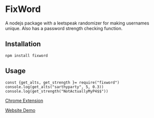 # FixWord

A nodejs package with a leetspeak randomizer for making usernames unique. Also has a password strength checking function.

<h2>Installation</h2>

```npm install fixword```

<h2>Usage</h2>

```
const {get_alts, get_strength }= require("fixword")
console.log(get_alts("sarthyparty", 5, 0.3))
console.log(get_strength("NotActuallyMyP4$$"))
```

[Chrome Extension](https://github.com/sarthyparty/fixword_ext)

[Website Demo](https://fixword.netlify.app/)
